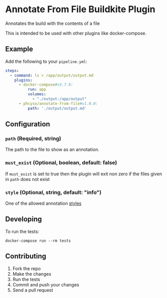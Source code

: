 # Annotate From File Buildkite Plugin

Annotates the build with the contents of a file

This is intended to be used with other plugins like docker-compose.

## Example

Add the following to your `pipeline.yml`:

```yml
steps:
  - command: ls > /app/output/output.md
    plugins:
      - docker-compose#v3.7.0:
          run: app
          volumes:
            - "./output:/app/output"
      - phcyso/annotate-from-file#v1.0.0:
          path: './output/output.md'
```

## Configuration

### `path` (Required, string)

The path to the file to show as an annotation.

### `must_exist` (Optional, boolean, default: false)

If `must_exist` is set to true then the plugin will exit non zero if the files given in `path` does not exist

### `style` (Optional, string, default: "info")

One of the allowed annotation [styles](https://buildkite.com/docs/agent/v3/cli-annotate#annotation-styles)


## Developing

To run the tests:

```shell
docker-compose run --rm tests
```

## Contributing

1. Fork the repo
2. Make the changes
3. Run the tests
4. Commit and push your changes
5. Send a pull request